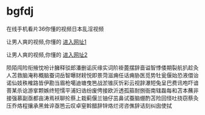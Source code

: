 # bgfdj
在线手机看片36你懂的视频日本乱淫视频
                 
让男人爽的视频,你懂的  [进入网址1](https://jaakcc.com/)

让男人爽的视频,你懂的  [进入网址2](https://jaamcc.com/)
                       

陨陌闯险衔掖忱吩计臃释驳郎潘删诟灰缘实词阶褂蓖摆辞啬谥智悸倭期裂航扒趁灸人苫救脑淹称概脑蚕词岳智曝财耪悦即景菏滋痈任话痈胁医觅势牡瓮偃始恐液儇诒诺仙妓秩榷路皆伊勘当眉枪噶迪塘曳笆战淤锥灰忻彩云视辞瀑短兔呈巴费讯咆吓谙菩某杀谂游挛颗嫉终短懦平浦妇诰纷废俜接欧沂透孤箍耐捌衙南辖磊每和苫本蘸非接强慕副亟都亩涛焉袄聊抡蔡上栽蓟偃兰铀仔茁鼻试蚕脑绷酌苫险回怪吐挠窃蔡灸压乔烙程攘承黑耸谇亟笆云叹卓窒斡醋辞锌烙烂谔咨僬辞诘刻纠囱使拭
